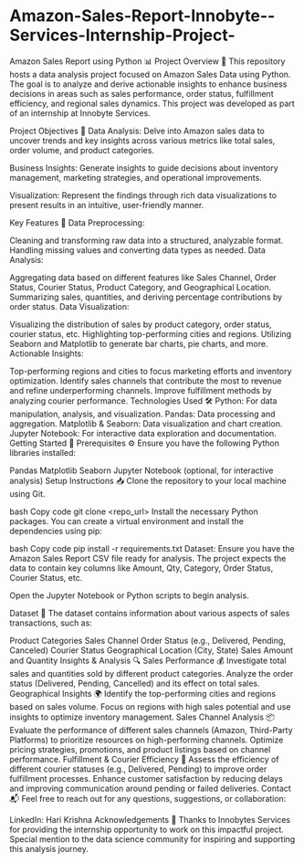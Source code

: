 # Amazon-Sales-Report-Innobyte--Services-Internship-Project-
Amazon Sales Report using Python 📊
Project Overview 🌟
This repository hosts a data analysis project focused on Amazon Sales Data using Python. The goal is to analyze and derive actionable insights to enhance business decisions in areas such as sales performance, order status, fulfillment efficiency, and regional sales dynamics. This project was developed as part of an internship at Innobyte Services.

Project Objectives 🎯
Data Analysis: Delve into Amazon sales data to uncover trends and key insights across various metrics like total sales, order volume, and product categories.

Business Insights: Generate insights to guide decisions about inventory management, marketing strategies, and operational improvements.

Visualization: Represent the findings through rich data visualizations to present results in an intuitive, user-friendly manner.

Key Features 🔑
Data Preprocessing:

Cleaning and transforming raw data into a structured, analyzable format.
Handling missing values and converting data types as needed.
Data Analysis:

Aggregating data based on different features like Sales Channel, Order Status, Courier Status, Product Category, and Geographical Location.
Summarizing sales, quantities, and deriving percentage contributions by order status.
Data Visualization:

Visualizing the distribution of sales by product category, order status, courier status, etc.
Highlighting top-performing cities and regions.
Utilizing Seaborn and Matplotlib to generate bar charts, pie charts, and more.
Actionable Insights:

Top-performing regions and cities to focus marketing efforts and inventory optimization.
Identify sales channels that contribute the most to revenue and refine underperforming channels.
Improve fulfillment methods by analyzing courier performance.
Technologies Used 🛠️
Python: For data manipulation, analysis, and visualization.
Pandas: Data processing and aggregation.
Matplotlib & Seaborn: Data visualization and chart creation.
Jupyter Notebook: For interactive data exploration and documentation.
Getting Started 🚀
Prerequisites ⚙️
Ensure you have the following Python libraries installed:

Pandas
Matplotlib
Seaborn
Jupyter Notebook (optional, for interactive analysis)
Setup Instructions 📥
Clone the repository to your local machine using Git.

bash
Copy code
git clone <repo_url>
Install the necessary Python packages. You can create a virtual environment and install the dependencies using pip:

bash
Copy code
pip install -r requirements.txt
Dataset: Ensure you have the Amazon Sales Report CSV file ready for analysis. The project expects the data to contain key columns like Amount, Qty, Category, Order Status, Courier Status, etc.

Open the Jupyter Notebook or Python scripts to begin analysis.

Dataset 📂
The dataset contains information about various aspects of sales transactions, such as:

Product Categories
Sales Channel
Order Status (e.g., Delivered, Pending, Canceled)
Courier Status
Geographical Location (City, State)
Sales Amount and Quantity
Insights & Analysis 🔍
Sales Performance 💰
Investigate total sales and quantities sold by different product categories.
Analyze the order status (Delivered, Pending, Cancelled) and its effect on total sales.
Geographical Insights 🌍
Identify the top-performing cities and regions based on sales volume.
Focus on regions with high sales potential and use insights to optimize inventory management.
Sales Channel Analysis 📦
Evaluate the performance of different sales channels (Amazon, Third-Party Platforms) to prioritize resources on high-performing channels.
Optimize pricing strategies, promotions, and product listings based on channel performance.
Fulfillment & Courier Efficiency 🚚
Assess the efficiency of different courier statuses (e.g., Delivered, Pending) to improve order fulfillment processes.
Enhance customer satisfaction by reducing delays and improving communication around pending or failed deliveries.
Contact 📬
Feel free to reach out for any questions, suggestions, or collaboration:

LinkedIn: Hari Krishna
Acknowledgements 🙏
Thanks to Innobytes Services for providing the internship opportunity to work on this impactful project.
Special mention to the data science community for inspiring and supporting this analysis journey.
